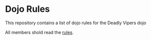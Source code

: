Dojo Rules
==========

This repository contains a list of dojo rules for the Deadly Vipers dojo

All members shold read the [rules](https://github.com/deadlyvipers).
